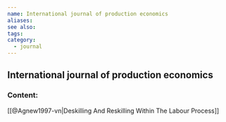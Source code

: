 ```yaml
---
name: International journal of production economics
aliases:
see also:
tags:
category:
  - journal
---
```


## International journal of production economics

### Content:
[[@Agnew1997-vn|Deskilling And Reskilling Within The Labour Process]]